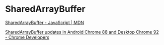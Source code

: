 # SharedArrayBuffer

[SharedArrayBuffer - JavaScript | MDN](https://developer.mozilla.org/en-US/docs/Web/JavaScript/Reference/Global_Objects/SharedArrayBuffer)

[SharedArrayBuffer updates in Android Chrome 88 and Desktop Chrome 92 - Chrome Developers](https://developer.chrome.com/blog/enabling-shared-array-buffer/)